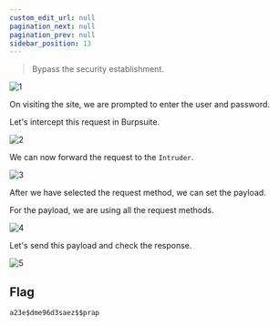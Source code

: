 ```yaml
---
custom_edit_url: null
pagination_next: null
pagination_prev: null
sidebar_position: 13
---
```


> Bypass the security establishment.

![1](https://github.com/Knign/Write-ups/assets/110326359/d6920634-5762-430b-9aae-3bb324d9235d)

On visiting the site, we are prompted to enter the user and password.

Let's intercept this request in Burpsuite.

![2](https://github.com/Knign/Write-ups/assets/110326359/bfcf7b08-f953-4866-a686-9bba1c42ff8d)

We can now forward the request to the `Intruder`.

![3](https://github.com/Knign/Write-ups/assets/110326359/f5694b20-9b09-4c19-8764-49fa4bed6b3e)

After we have selected the request method, we can set the payload.

For the payload, we are using all the request methods.

![4](https://github.com/Knign/Write-ups/assets/110326359/93652d81-67b1-4fbc-8244-e16dfb00d205)

Let's send this payload and check the response.

![5](https://github.com/Knign/Write-ups/assets/110326359/3be645e2-76d6-46b1-8b73-0ca47ce2f5f0)

## Flag
```
a23e$dme96d3saez$$prap
```

